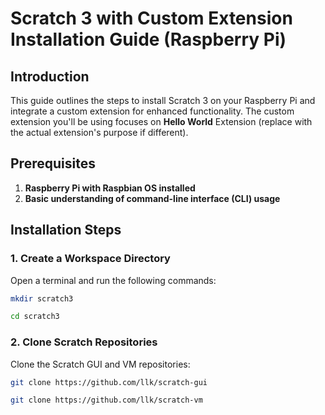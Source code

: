 # Scratch 3 with Custom Extension Installation Guide (Raspberry Pi)

## Introduction

This guide outlines the steps to install Scratch 3 on your Raspberry Pi and integrate a custom extension for enhanced functionality. The custom extension you'll be using focuses on **Hello World** Extension (replace with the actual extension's purpose if different).

## Prerequisites

1. **Raspberry Pi with Raspbian OS installed**
2. **Basic understanding of command-line interface (CLI) usage**

## Installation Steps

### 1. Create a Workspace Directory

Open a terminal and run the following commands:

```bash
mkdir scratch3
```
```bash
cd scratch3
```
### 2. Clone Scratch Repositories
Clone the Scratch GUI and VM repositories:

```bash
git clone https://github.com/llk/scratch-gui
```
```bash
git clone https://github.com/llk/scratch-vm
```

